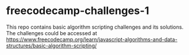 # freecodecamp-challenges-1
This repo contains basic algorithm scripting challenges and its solutions. The challenges could be accessed at https://www.freecodecamp.org/learn/javascript-algorithms-and-data-structures/basic-algorithm-scripting/
